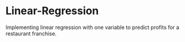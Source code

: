 # Linear-Regression
Implementing linear regression with one variable to predict profits for a restaurant franchise.
